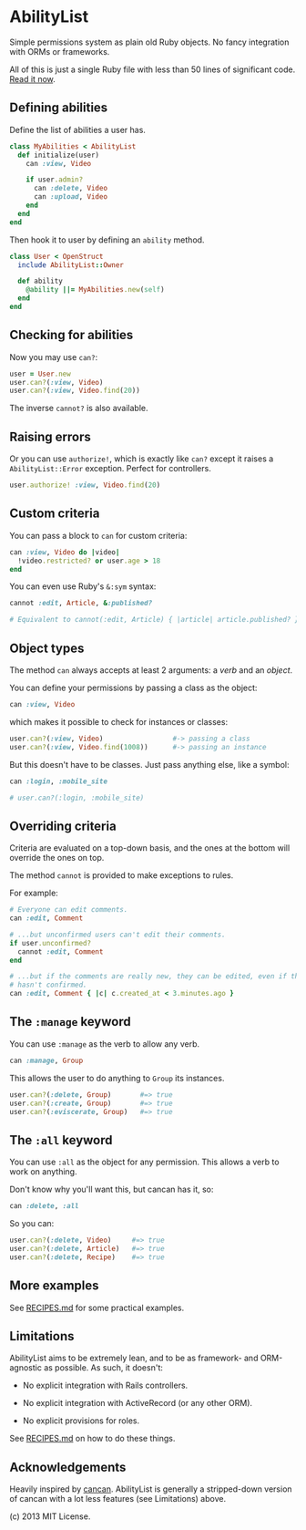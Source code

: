 AbilityList
===========

Simple permissions system as plain old Ruby objects. No fancy integration with 
ORMs or frameworks.

All of this is just a single Ruby file with less than 50 lines of significant 
code. [Read it now][ability_list.rb].

## Defining abilities

Define the list of abilities a user has.

``` ruby
class MyAbilities < AbilityList
  def initialize(user)
    can :view, Video

    if user.admin?
      can :delete, Video
      can :upload, Video
    end
  end
end
```

Then hook it to user by defining an `ability` method.

``` ruby
class User < OpenStruct
  include AbilityList::Owner

  def ability
    @ability ||= MyAbilities.new(self)
  end
end
```

## Checking for abilities

Now you may use `can?`:

``` ruby
user = User.new
user.can?(:view, Video)
user.can?(:view, Video.find(20))
```

The inverse `cannot?` is also available.

## Raising errors

Or you can use `authorize!`, which is exactly like `can?` except it raises
a `AbilityList::Error` exception. Perfect for controllers.

``` ruby
user.authorize! :view, Video.find(20)
```

## Custom criteria

You can pass a block to `can` for custom criteria:

``` ruby
can :view, Video do |video|
  !video.restricted? or user.age > 18
end
```

You can even use Ruby's `&:sym` syntax:

``` ruby
cannot :edit, Article, &:published?

# Equivalent to cannot(:edit, Article) { |article| article.published? }
```

## Object types

The method `can` always accepts at least 2 arguments: a *verb* and an *object*.

You can define your permissions by passing a class as the object:

``` ruby
can :view, Video
```

which makes it possible to check for instances or classes:

``` ruby
user.can?(:view, Video)                 #-> passing a class
user.can?(:view, Video.find(1008))      #-> passing an instance
```

But this doesn't have to be classes. Just pass anything else, like a symbol:

``` ruby
can :login, :mobile_site

# user.can?(:login, :mobile_site)
```

## Overriding criteria

Criteria are evaluated on a top-down basis, and the ones at the bottom will 
override the ones on top.

The method `cannot` is provided to make exceptions to rules.

For example:

``` ruby
# Everyone can edit comments.
can :edit, Comment

# ...but unconfirmed users can't edit their comments.
if user.unconfirmed?
  cannot :edit, Comment
end

# ...but if the comments are really new, they can be edited, even if the user
# hasn't confirmed.
can :edit, Comment { |c| c.created_at < 3.minutes.ago }
```

## The `:manage` keyword

You can use `:manage` as the verb to allow any verb.

``` ruby
can :manage, Group
```

This allows the user to do anything to `Group` its instances.

``` ruby
user.can?(:delete, Group)       #=> true
user.can?(:create, Group)       #=> true
user.can?(:eviscerate, Group)   #=> true
```

## The `:all` keyword

You can use `:all` as the object for any permission. This allows a verb to work 
on anything.

Don't know why you'll want this, but cancan has it, so:

``` ruby
can :delete, :all
```

So you can:

``` ruby
user.can?(:delete, Video)     #=> true
user.can?(:delete, Article)   #=> true
user.can?(:delete, Recipe)    #=> true
```

More examples
-------------

See [RECIPES.md] for some practical examples.

Limitations
-----------

AbilityList aims to be extremely lean, and to be as framework- and ORM-agnostic 
as possible. As such, it doesn't:

 * No explicit integration with Rails controllers.

 * No explicit integration with ActiveRecord (or any other ORM).

 * No explicit provisions for roles.
 
See [RECIPES.md] on how to do these things.

Acknowledgements
----------------

Heavily inspired by [cancan]. AbilityList is generally a stripped-down version 
of cancan with a lot less features (see    Limitations) above.

(c) 2013 MIT License.

[cancan]: https://github.com/ryanb/cancan
[RECIPES.md]: https://github.com/rstacruz/ability_list/blob/master/RECIPES.md
[ability_list.rb]:https://github.com/rstacruz/ability_list/blob/master/lib/ability_list.rb
